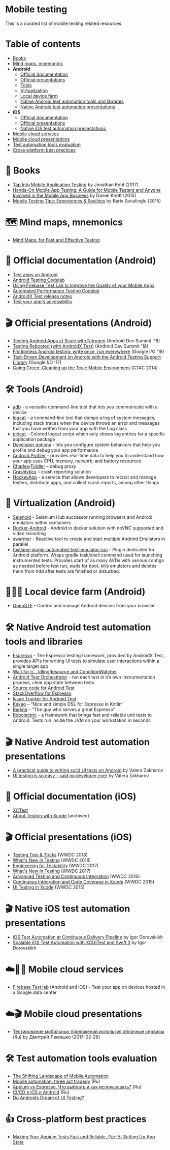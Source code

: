 # Mobile testing

This is a curated list of mobile testing related resources.

# Table of contents

* [Books](#blue_book-books)
* [Mind maps, mnemonics](#world_map-mind-maps-mnemonics)
* **Android**
  * [Official documentation](#scroll-official-documentation-android)
  * [Official presentations](#clapper-official-presentations-android)
  * [Tools](#hammer_and_wrench-tools-android)
  * [Virtualization](#ghost-virtualization-android)
  * [Local device farm](#iphoneman_farmer-local-device-farm-android)
  * [Native Android test automation tools and libraries](#hammer_and_wrench-native-android-test-automation-tools-and-libraries)
  * [Native Android test automation presentations](#clapper-native-android-test-automation-presentations)
* **iOS**
  * [Official documentation](#scroll-official-documentation-ios)
  * [Official presentations](#clapper-official-presentations-ios)
  * [Native iOS test automation presentations](#clapper-native-ios-test-automation-presentations)
* [Mobile cloud services](#cloudman_farmer-mobile-cloud-services)
* [Mobile cloud presentations](#cloudclapper-mobile-cloud-presentations)
* [Test automation tools evaluation](#hammer_and_wrench-test-automation-tools-evaluation)
* [Cross-platform best practices](#thumbsup-cross-platform-best-practices)

# :blue_book: Books

* [Tap Into Mobile Application Testing](https://leanpub.com/testmobileapps) by Jonathan Kohl (2017)
* [Hands-On Mobile App Testing: A Guide for Mobile Testers and Anyone Involved in the Mobile App Business](https://www.amazon.com/Hands-Mobile-App-Testing-Involved/dp/0134191714) by Daniel Knott (2015)
* [Mobile Testing Tips: Experiences & Realities](https://www.amazon.com/Mobile-Testing-Tips-Experiences-Realities/dp/6056414035) by Baris Sarialioglu (2015)

# :world_map: Mind maps, mnemonics

* [Mind Maps: for Fast and Effective Testing](https://badootech.badoo.com/mind-maps-for-fast-and-effective-testing-30aab6bea6f4)

# :scroll: Official documentation (Android)

* [Test apps on Android](https://developer.android.com/training/testing/)
* [Android Testing Codelab](https://codelabs.developers.google.com/codelabs/android-testing/index.html#0)
* [Using Firebase Test Lab to Improve the Quality of your Mobile Apps](https://codelabs.developers.google.com/codelabs/firebase-test-lab/index.html)
* [Automated Performance Testing Codelab](https://codelabs.developers.google.com/codelabs/android-perf-testing/index.html#0)
* [AndroidX Test release notes](https://developer.android.com/training/testing/release-notes)
* [Test your app's accessibility](https://developer.android.com/training/accessibility/testing)

# :clapper: Official presentations (Android)

* [Testing Android Apps at Scale with Nitrogen](https://www.youtube.com/watch?v=-_kZC29sWAo) (Android Dev Summit '18)
* [Testing Rebooted (with AndroidX Test)](https://www.youtube.com/watch?v=4m2yYSTdvIg) (Android Dev Summit '18)
* [Frictionless Android testing: write once, run everywhere](https://www.youtube.com/watch?v=wYMIadv9iF8) (Google I/O '18)
* [Test-Driven Development on Android with the Android Testing Support Library](https://www.youtube.com/watch?v=pK7W5npkhho) (Google I/O '17)
* [Going Green: Cleaning up the Toxic Mobile Environment](https://www.youtube.com/watch?v=aHcmsK9jfGU) (GTAC 2014)

# :hammer_and_wrench: Tools (Android)

* [adb](https://developer.android.com/studio/command-line/adb) - a versatile command-line tool that lets you communicate with a device
* [logcat](https://developer.android.com/studio/command-line/logcat) - a command-line tool that dumps a log of system messages, including stack traces when the device throws an error and messages that you have written from your app with the Log class
* [pidcat](https://github.com/JakeWharton/pidcat) - Colored logcat script which only shows log entries for a specific application package
* [Developer options](https://developer.android.com/studio/debug/dev-options) - lets you configure system behaviors that help you profile and debug your app performance
* [Android Profiler](https://developer.android.com/studio/profile/android-profiler) - provides real-time data to help you to understand how your app uses CPU, memory, network, and battery resources
* [Charles](https://www.charlesproxy.com/)/[Fiddler](https://www.telerik.com/fiddler) – debug proxy
* [Crashlytics](https://docs.fabric.io/apple/crashlytics/overview.html) – crash reporting solution
* [HockeyApp](https://hockeyapp.net/apps/) - a service that allows developers to recruit and manage testers, distribute apps, and collect crash reports, among other things

# :ghost: Virtualization (Android)

* [Selenoid](https://github.com/aerokube/selenoid) - Selenium Hub successor running browsers and Android emulators within containers
* [Docker-Android](https://github.com/butomo1989/docker-android) - Android in docker solution with noVNC supported and video recording
* [swarmer](https://github.com/gojuno/swarmer) - Reactive tool to create and start multiple Android Emulators in parallel
* [fastlane-plugin-automated-test-emulator-run](https://github.com/AzimoLabs/fastlane-plugin-automated-test-emulator-run) - Plugin dedicated for Android platform. Wraps gradle task/shell command used for launching instrumented tests. Provides start of as many AVDs with various configs as needed before test run, waits for boot, kills emulators and deletes them from hdd after tests are finished or disturbed.

# :iphone::man_farmer: Local device farm (Android)

* [OpenSTF](https://openstf.io/) - Control and manage Android devices from your browser

# :hammer_and_wrench: Native Android test automation tools and libraries

* [Espresso](https://developer.android.com/training/testing/espresso/) - The Espresso testing framework, provided by AndroidX Test, provides APIs for writing UI tests to simulate user interactions within a single target app
* [Wait for it… IdlingResource and ConditionWatcher](https://medium.com/azimolabs/wait-for-it-idlingresource-and-conditionwatcher-602055f32356)
* [Android Test Orchestrator](https://developer.android.com/training/testing/junit-runner#using-android-test-orchestrator) - run each test in it’s own instrumentation process, clear app state between tests
* [Source code for Android Test](https://github.com/android/android-test)
* [StackOverflow for Espresso](https://stackoverflow.com/questions/tagged/android-espresso)
* [Issue Tracker for Android Test](https://issuetracker.google.com/issues?q=componentid:192735%2B)
* [Kakao](https://github.com/agoda-com/Kakao) – “Nice and simple DSL for Espresso in Kotlin”
* [Barista](https://github.com/SchibstedSpain/Barista) – “The guy who serves a great Espresso”
* [Robolectric](http://robolectric.org/) - a framework that brings fast and reliable unit tests to Android. Tests run inside the JVM on your workstation in seconds

# :clapper: Native Android test automation presentations

* [A practical guide to writing solid UI tests on Android](https://slideslive.com/38897360/a-practical-guide-to-writing-solid-ui-tests-on-android-en) by Valera Zakharov
* [UI testing is so easy - said no developer ever](https://www.youtube.com/watch?v=SkkO6x6LhCQ) by Valera Zakharov

# :scroll: Official documentation (iOS)

* [XCTest](https://developer.apple.com/documentation/xctest)
* [About Testing with Xcode](https://developer.android.com/training/testing/) (archived)

# :clapper: Official presentations (iOS)

* [Testing Tips & Tricks](https://developer.apple.com/videos/play/wwdc2018/417) (WWDC 2018)
* [What's New in Testing](https://developer.apple.com/videos/play/wwdc2018/403/) (WWDC 2018)
* [Engineering for Testability](https://developer.apple.com/videos/play/wwdc2017/414/) (WWDC 2017)
* [What's New in Testing](https://developer.apple.com/videos/play/wwdc2017/409) (WWDC 2017)
* [Advanced Testing and Continuous Integration](https://developer.apple.com/videos/play/wwdc2016/409) (WWDC 2016)
* [Continuous Integration and Code Coverage in Xcode](https://developer.apple.com/videos/play/wwdc2015/410/) (WWDC 2015)
* [UI Testing in Xcode](https://developer.apple.com/videos/wwdc/2015/?id=406) (WWDC 2015)

# :clapper: Native iOS test automation presentations

* [iOS Test Automation at Continuous Delivery Pipeline](https://www.youtube.com/watch?v=ImR956OKTn4) by Igor Dorovskikh
* [Scalable iOS Test Automation with XCUITest and Swift 3](https://www.youtube.com/watch?v=xOxvCcidIf0) by Igor Dorovskikh

# :cloud::man_farmer: Mobile cloud services

* [Firebase Test lab](https://firebase.google.com/docs/test-lab/) (Android and iOS) - Test your app on devices hosted in a Google data center

# :cloud::clapper: Mobile cloud presentations

* [Тестирование мобильных приложений используя облачные сервисы](https://www.youtube.com/watch?v=fLb2T02UBMI) (Ru) by Дмитрий Лемешко (2017-02-26)

# :hammer_and_wrench: Test automation tools evaluation

* [The Shifting Landscape of Mobile Automation](https://www.youtube.com/watch?v=AV8p2aeqsOg)
* [Mobile automation: three act tragedy](https://seleniumcamp.com/talk/mobile-automation-three-act-tragedy/) (Ru)
* [Appium vs Espresso. Что выбрать и как использовать?](https://www.youtube.com/watch?v=A1_Xzcs_Fec) (Ru)
* [СI/CD в iOS и Android](https://www.youtube.com/watch?v=y0wxtyUQZ1I) (Ru)
* [Do Androids Dream of UI Testing?](https://arturdryomov.online/posts/do-androids-dream-of-ui-testing/)

# :thumbsup: Cross-platform best practices

* [Making Your Appium Tests Fast and Reliable, Part 5: Setting Up App State](https://appiumpro.com/editions/23)